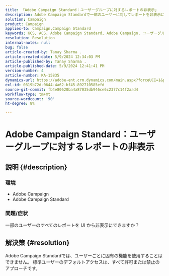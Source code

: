 ```yaml
---
title: 「Adobe Campaign Standard：ユーザーグループに対するレポートの非表示」
description: Adobe Campaign Standardで一部のユーザーに対してレポートを非表示にできる場合は、この記事を参照してください。
solution: Campaign
product: Campaign
applies-to: Campaign,Campaign Standard
keywords: KCS, ACS, Adobe Campaign Standard, Adobe Campaign, ユーザーグループ，レポートを非表示，FAQ
resolution: Resolution
internal-notes: null
bug: false
article-created-by: Tanay Sharma .
article-created-date: 5/9/2024 12:34:03 PM
article-published-by: Tanay Sharma .
article-published-date: 5/9/2024 12:41:41 PM
version-number: 4
article-number: KA-15835
dynamics-url: https://adobe-ent.crm.dynamics.com/main.aspx?forceUCI=1&pagetype=entityrecord&etn=knowledgearticle&id=1108b866-000e-ef11-9f89-000d3a345e57
exl-id: 0319b72d-0644-4a62-bf45-892710585efd
source-git-commit: fb4e80620ba4a87035db946ce6c2377c14f2aad4
workflow-type: tm+mt
source-wordcount: '90'
ht-degree: 8%

---
```


# Adobe Campaign Standard：ユーザーグループに対するレポートの非表示

## 説明 {#description}


### 環境

- Adobe Campaign
- Adobe Campaign Standard


### 問題/症状

一部のユーザーのすべてのレポートを UI から非表示にできますか？


## 解決策 {#resolution}


Adobe Campaign Standardでは、ユーザーごとに固有の機能を使用することはできません。 標準ユーザーのデフォルトアクセスは、すべて許可または禁止のアプローチです。
